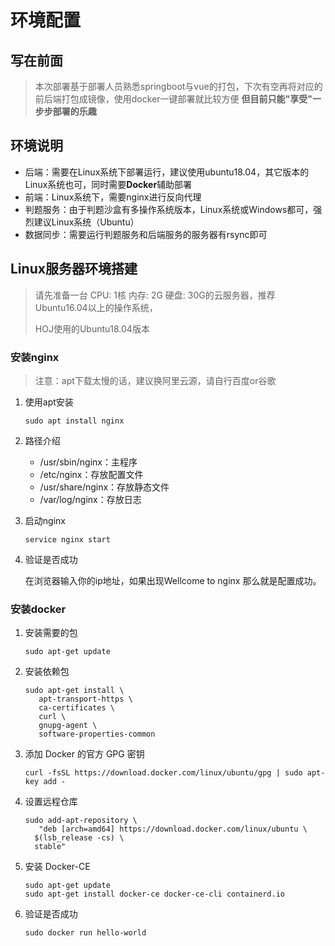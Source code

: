 # 环境配置

## 写在前面

> 本次部署基于部署人员熟悉springboot与vue的打包，下次有空再将对应的前后端打包成镜像，使用docker一键部署就比较方便
> **但目前只能"享受"一步步部署的乐趣**

## 环境说明

- 后端：需要在Linux系统下部署运行，建议使用ubuntu18.04，其它版本的Linux系统也可，同时需要**Docker**辅助部署
- 前端：Linux系统下，需要nginx进行反向代理
- 判题服务：由于判题沙盒有多操作系统版本，Linux系统或Windows都可，强烈建议Linux系统（Ubuntu）
- 数据同步：需要运行判题服务和后端服务的服务器有rsync即可

## Linux服务器环境搭建

> 请先准备一台 CPU: 1核 内存: 2G 硬盘: 30G的云服务器，推荐Ubuntu16.04以上的操作系统，
>
> HOJ使用的Ubuntu18.04版本

### 安装nginx

> 注意：apt下载太慢的话，建议换阿里云源，请自行百度or谷歌

1. 使用apt安装

   ```shell
   sudo apt install nginx
   ```

2. 路径介绍

   - /usr/sbin/nginx：主程序
   - /etc/nginx：存放配置文件
   - /usr/share/nginx：存放静态文件
   - /var/log/nginx：存放日志

3. 启动nginx

   ```shell
   service nginx start
   ```

4. 验证是否成功

   在浏览器输入你的ip地址，如果出现Wellcome to nginx 那么就是配置成功。

### 安装docker

1. 安装需要的包

   ```shell
   sudo apt-get update
   ```

2. 安装依赖包

   ```shell
   sudo apt-get install \
      apt-transport-https \
      ca-certificates \
      curl \
      gnupg-agent \
      software-properties-common
   ```

3. 添加 Docker 的官方 GPG 密钥

   ```shell
   curl -fsSL https://download.docker.com/linux/ubuntu/gpg | sudo apt-key add -
   ```

4. 设置远程仓库

   ```shell
   sudo add-apt-repository \
      "deb [arch=amd64] https://download.docker.com/linux/ubuntu \
     $(lsb_release -cs) \
     stable"
   ```

5. 安装 Docker-CE

   ```shell
   sudo apt-get update
   sudo apt-get install docker-ce docker-ce-cli containerd.io
   ```

6. 验证是否成功

   ```shell
   sudo docker run hello-world
   ```



